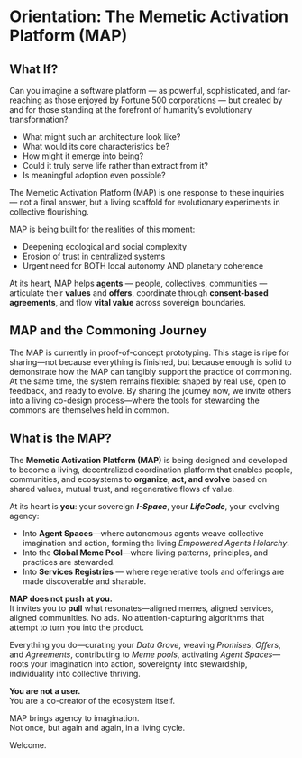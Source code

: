 # Orientation: The Memetic Activation Platform (MAP)

## What If?

Can you imagine a software platform — as powerful, sophisticated, and far-reaching as those enjoyed by Fortune 500 corporations —  but created by and for those standing at the forefront of humanity’s evolutionary transformation?

* What might such an architecture look like?  
* What would its core characteristics be?  
* How might it emerge into being?  
* Could it truly serve life rather than extract from it?  
* Is meaningful adoption even possible?

The Memetic Activation Platform (MAP) is one response to these inquiries — not a final answer, but a living scaffold for evolutionary experiments in collective flourishing.

MAP is being built for the realities of this moment:  

- Deepening ecological and social complexity
- Erosion of trust in centralized systems
- Urgent need for BOTH local autonomy AND planetary coherence

At its heart, MAP helps **agents** — people, collectives, communities — articulate their **values** and **offers**, coordinate through **consent-based agreements**, and flow **vital value** across sovereign boundaries.

## MAP and the Commoning Journey

The MAP is currently in proof-of-concept prototyping. This stage is ripe for sharing—not because everything is finished, but because enough is solid to demonstrate how the MAP can tangibly support the practice of commoning. At the same time, the system remains flexible: shaped by real use, open to feedback, and ready to evolve. By sharing the journey now, we invite others into a living co-design process—where the tools for stewarding the commons are themselves held in common.


## What is the MAP?


The **Memetic Activation Platform (MAP)** is being designed and developed to become a living, decentralized coordination platform that enables people, communities, and ecosystems to **organize, act, and evolve** based on shared values, mutual trust, and regenerative flows of value.

At its heart is **you**: your sovereign _**I-Space**_, your **_LifeCode_**, your evolving agency:

- Into **Agent Spaces**—where autonomous agents weave collective imagination and action, forming the living _Empowered Agents Holarchy_.
- Into the **Global Meme Pool**—where living patterns, principles, and practices are stewarded.
- Into **Services Registries** — where regenerative tools and offerings are made discoverable and sharable.

**MAP does not push at you.**  
It invites you to **pull** what resonates—aligned memes, aligned services, aligned communities. No ads. No attention-capturing algorithms that attempt to turn you into the product.

Everything you do—curating your _Data Grove_, weaving _Promises_, _Offers_, and _Agreements_, contributing to _Meme pools_, activating _Agent Spaces_—  roots your imagination into action, sovereignty into stewardship, individuality into collective thriving.

**You are not a user.**  
You are a co-creator of the ecosystem itself.

MAP brings agency to imagination.  
Not once, but again and again, in a living cycle.

Welcome.